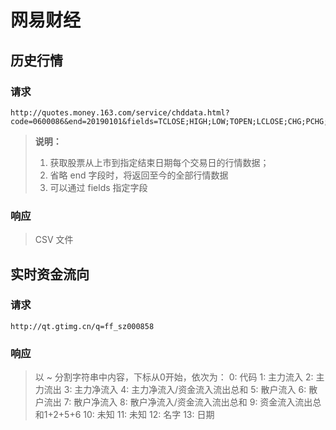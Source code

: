 # 网易财经

## 历史行情

### 请求

```
http://quotes.money.163.com/service/chddata.html?code=0600086&end=20190101&fields=TCLOSE;HIGH;LOW;TOPEN;LCLOSE;CHG;PCHG;TURNOVER;VOTURNOVER;VATURNOVER;TCAP;MCAP
```

> **说明：**
>
> 1. 获取股票从上市到指定结束日期每个交易日的行情数据；
> 2. 省略 end 字段时，将返回至今的全部行情数据
> 3. 可以通过 fields 指定字段

### 响应

> CSV 文件



## 实时资金流向

### 请求

```
http://qt.gtimg.cn/q=ff_sz000858
```

### 响应

> 以 ~ 分割字符串中内容，下标从0开始，依次为：
>  0: 代码
>  1: 主力流入
>  2: 主力流出
>  3: 主力净流入
>  4: 主力净流入/资金流入流出总和
>  5: 散户流入
>  6: 散户流出
>  7: 散户净流入
>  8: 散户净流入/资金流入流出总和
>  9: 资金流入流出总和1+2+5+6
> 10: 未知
> 11: 未知
> 12: 名字
> 13: 日期
